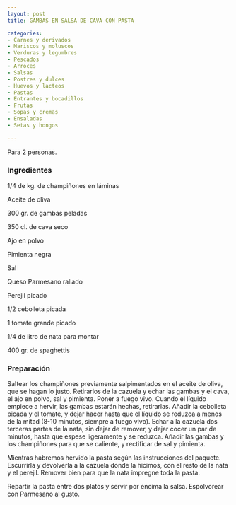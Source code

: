 ```yaml
---
layout: post
title: GAMBAS EN SALSA DE CAVA CON PASTA

categories:
- Carnes y derivados
- Mariscos y moluscos
- Verduras y legumbres
- Pescados
- Arroces
- Salsas
- Postres y dulces
- Huevos y lacteos
- Pastas
- Entrantes y bocadillos
- Frutas
- Sopas y cremas
- Ensaladas
- Setas y hongos
 
---
```

Para 2 personas.

<h3>Ingredientes</h3>

1/4 de kg. de champiñones en láminas

Aceite de oliva

300 gr. de gambas peladas

350 cl. de cava seco

Ajo en polvo

Pimienta negra

Sal

Queso Parmesano rallado

Perejil picado

1/2 cebolleta picada

1 tomate grande picado

1/4 de litro de nata para montar

400 gr. de spaghettis

<h3>Preparación</h3>

Saltear los champiñones previamente salpimentados en el aceite de oliva, que se hagan lo justo. Retirarlos de la cazuela y echar las gambas y el cava, el ajo en polvo, sal y pimienta. Poner a fuego vivo. Cuando el líquido empiece a hervir, las gambas estarán hechas, retirarlas. Añadir la cebolleta picada y el tomate, y dejar hacer hasta que el líquido se reduzca a menos de la mitad (8-10 minutos, siempre a fuego vivo). Echar a la cazuela dos terceras partes de la nata, sin dejar de remover, y dejar cocer un par de minutos, hasta que espese ligeramente y se reduzca. Añadir las gambas y los champiñones para que se caliente, y rectificar de sal y pimienta.

Mientras habremos hervido la pasta según las instrucciones del paquete. Escurrirla y devolverla a la cazuela donde la hicimos, con el resto de la nata y el perejil. Remover bien para que la nata impregne toda la pasta.

Repartir la pasta entre dos platos y servir por encima la salsa. Espolvorear con Parmesano al gusto.

